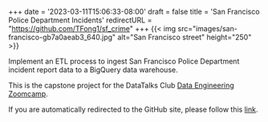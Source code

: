 +++
date = '2023-03-11T15:06:33-08:00'
draft = false
title = 'San Francisco Police Department Incidents'
redirectURL = "https://github.com/TFong1/sf_crime"
+++
{{< img src="images/san-francisco-gb7a0aeab3_640.jpg" alt="San Francisco street" height="250" >}}

Implement an ETL process to ingest San Francisco Police Department incident report data to a BigQuery data warehouse.

This is the capstone project for the DataTalks Club [Data Engineering Zoomcamp](https://github.com/DataTalksClub/data-engineering-zoomcamp/).
<!--more-->
If you are automatically redirected to the GitHub site, please follow this [link](https://github.com/TFong1/sf_crime).
